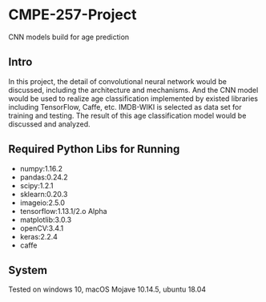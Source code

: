 # CMPE-257-Project
CNN models build for age prediction

## Intro

In this project, the detail of convolutional neural network would be discussed, including the architecture and mechanisms. And the CNN model would be used to realize age classification implemented by existed libraries including TensorFlow, Caffe, etc. IMDB-WIKI is selected as data set for training and testing. The result of this age classification model would be discussed and analyzed.

## Required Python Libs for Running

- numpy:1.16.2
- pandas:0.24.2
- scipy:1.2.1
- sklearn:0.20.3
- imageio:2.5.0
- tensorflow:1.13.1/2.o Alpha
- matplotlib:3.0.3
- openCV:3.4.1
- keras:2.2.4
- caffe

## System

Tested on windows 10, macOS Mojave 10.14.5, ubuntu 18.04
